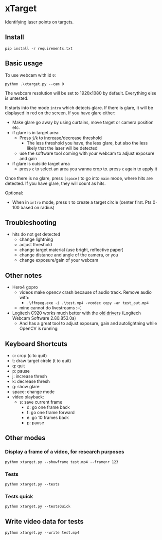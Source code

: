 # xTarget

Identifying laser points on targets. 


## Install 

```
pip install -r requirements.txt
```


## Basic usage

To use webcam with id `0`:
```
python .\xtarget.py --cam 0
```

The webcam resolution will be set to 1920x1080 by default. Everything else is untested. 


It starts into the mode `intro` which detects glare. If there is glare, it will be 
displayed in red on the screen. If you have glare either: 
* Make glare go away by using curtains, move target or camera position etc. 
* if glare is in target area
  * Press `j`/`k` to increase/decrease threshold
    * The less threshold you have, the less glare, but also the less likely that the laser will be detected
  * use the software tool coming with your webcam to adjust exposure and gain
* if glare is outside target area
  * press `c` to select an area you wanna crop to. press `c` again to apply it

Once there is no glare, press `[space]` to go into `main` mode, where hits are detected. 
If you have glare, they will count as hits.

Optional:
* When in `intro` mode, press `t` to create a target circle (center first. Pts 0-100 based on radius)


## Troubleshooting

* hits do not get detected
  * change lightning
  * adjust threshold
  * change target material (use bright, reflective paper)
  * change distance and angle of the camera, or you
  * change exposure/gain of your webcam


## Other notes

* Hero4 gopro 
  * videos make opencv crash because of audio track. Remove audio with: 
    * `.\ffmpeg.exe -i .\test.mp4 -vcodec copy -an test_out.mp4`
  * mine cannot do livestreams :-(
* Logitech C920 works much better with the [old drivers](https://www.techspot.com/drivers/driver/file/information/17895/) (Logitech Webcam Software 2.80.853.0a)
  * And has a great tool to adjust exposure, gain and autolightning while OpenCV is running

## Keyboard Shortcuts

* c: crop (c to quit)
* t: draw target circle (t to quit)
* q: quit
* p: pause
* j: increase thresh
* k: decrease thresh
* g: show glare
* space: change mode
* video playback:
  * s: save current frame
    * d: go one frame back
    * f: go one frame forward
    * e: go 10 frames back
    * p: pause


## Other modes

### Display a frame of a video, for research purposes

```
python xtarget.py --showframe test.mp4 --framenr 123
```

### Tests

```
python xtarget.py --tests
```

### Tests quick

```
python xtarget.py --testsQuick
```

## Write video data for tests

```
python xtarget.py --write test.mp4
```

